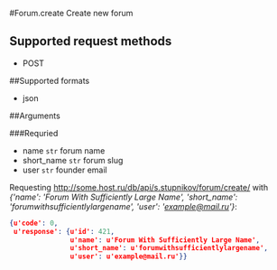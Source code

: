 #Forum.create
Create new forum

## Supported request methods 
* POST

##Supported formats
* json

##Arguments


###Requried
* name
   ```str``` forum name
* short_name
   ```str``` forum slug
* user
   ```str``` founder email


Requesting http://some.host.ru/db/api/s.stupnikov/forum/create/ with _{'name': 'Forum With Sufficiently Large Name', 'short_name': 'forumwithsufficientlylargename', 'user': 'example@mail.ru'}_:
```json
{u'code': 0,
 u'response': {u'id': 421,
               u'name': u'Forum With Sufficiently Large Name',
               u'short_name': u'forumwithsufficientlylargename',
               u'user': u'example@mail.ru'}}
```

